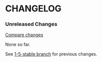# CHANGELOG

### Unreleased Changes

[Compare changes](https://github.com/codevise/pageflow-timeline-page/compare/1-5-stable...master)

None so far.

See
[1-5-stable branch](https://github.com/codevise/pageflow-timeline-page/blob/1-5-stable/CHANGELOG.md)
for previous changes.
